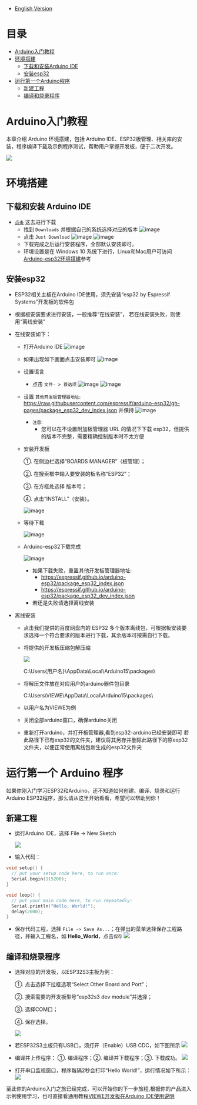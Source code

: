 * [English Version](https://github.com/VIEWESMART/VIEWE-Tutorial/blob/main/Arduino%20Tutorial/Arduino%20Getting%20Started%20Tutorial.md#downloading-and-installing-arduino-ide)

# 目录

- [Arduino入门教程](#Arduino入门教程)
- [环境搭建](#环境搭建)
  - [下载和安装Arduino IDE](#下载和安装-Arduino-IDE)
  - [安装esp32](#安装esp32)
- [运行第一个Arduino程序](#运行第一个-Arduino-程序)
  - [新建工程](#新建工程)
  - [编译和烧录程序](#编译和烧录程序)
  
# Arduino入门教程

本章介绍 Arduino 环境搭建，包括 Arduino IDE、ESP32板管理、相关库的安装，程序编译下载及示例程序测试，帮助用户掌握开发板，便于二次开发。

![](https://github.com/VIEWESMART/VIEWE-Tutorial/blob/main/img/image.png)

# 环境搭建
  ## 下载和安装 Arduino IDE
  * [`点击`](https://www.arduino.cc/en/software) 这去进行下载
      *  找到 `Downloads` 并根据自己的系统选择对应的版本
      ![image](https://github.com/user-attachments/assets/7b2e1bde-566a-45b8-a1b6-027e4b473356)
      *  点击 `Just Download` 
      ![image](https://github.com/user-attachments/assets/84290f8a-55b1-4d0a-8373-4375d6fe45aa)
      ![image](https://github.com/user-attachments/assets/34f7f218-c5db-4d8f-a195-5a8c65501d78)
      * 下载完成之后运行安装程序，全部默认安装即可。
      * 环境设置是在 Windows 10 系统下进行，Linux和Mac用户可访问[Arduino-esp32环境搭建](https://docs.espressif.com/projects/arduino-esp32/en/latest/installing.html)参考

## 安装esp32
* ESP32相关主板在Arduino IDE使用，须先安装“esp32 by Espressif Systems”开发板的软件包
* 根据板安装要求进行安装，一般推荐“在线安装”， 若在线安装失败，则使用“离线安装”
* 在线安装如下：
  * 打开Arduino IDE
      ![image](https://github.com/user-attachments/assets/cb15d47b-ee2b-4fd7-b1c1-14518b545d35)
  * 如果出现如下画面点击安装即可
      ![image](https://github.com/user-attachments/assets/c6a3cb21-55d3-4aa1-8c5e-4ba4845acb96)
  * 设置语言
      * 点击 `文件- > 首选项`
      ![image](https://github.com/user-attachments/assets/628614e3-5151-4f2e-91f8-394ddb67a3ce)
      ![image](https://github.com/user-attachments/assets/45ba4791-4ef4-40a9-b7d4-5c1223ed9c11)
  * 设置 `其他开发板管理器地址`: https://raw.githubusercontent.com/espressif/arduino-esp32/gh-pages/package_esp32_dev_index.json 并保持
      ![image](https://github.com/user-attachments/assets/14b6cdcd-3487-48f9-bb0d-5d0184e18ab1)

      * `注意`:
          * 您可以在不设置附加板管理器 URL 的情况下下载 esp32，但提供的版本不完整，需要精确控制版本时不太方便
          
  * 安装开发板
    
    ①. 在侧边栏选择“BOARDS MANAGER”（板管理）；
    
    ②. 在搜索框中输入要安装的板名称“ESP32”；
    
    ③. 在方框处选择 版本号；
    
    ④. 点击“INSTALL”（安装）。
    
    ![image](https://github.com/user-attachments/assets/a1d597df-0410-439c-aa5e-089a0c3bdef7)
 
  * 等待下载
    
    ![image](https://github.com/VIEWESMART/VIEWE-Tutorial/blob/main/img/wait-06.png)
    
  * Arduino-esp32下载完成
    
     ![image](https://github.com/VIEWESMART/VIEWE-Tutorial/blob/main/img/finish-07.png)
    
     * 如果下载失败，重置其他开发板管理器地址:
          *   https://espressif.github.io/arduino-esp32/package_esp32_index.json
          *   https://espressif.github.io/arduino-esp32/package_esp32_dev_index.json
      * 若还是失败请选择离线安装   
 
* 离线安装
  * 点击我们提供的百度网盘内的 ESP32 多个版本离线包，可根据板安装要求选择一个符合要求的版本进行下载，其余版本可按需自行下载。
  * 将提供的开发板压缩包解压缩
 
    ![](https://github.com/VIEWESMART/VIEWE-Tutorial/blob/main/img/download-path.jpg)

    C:\Users\{用户名}\AppData\Local\Arduino15\packages\
    
  * 将解压文件放在对应用户的arduino器件包目录
    
    C:\Users\VIEWE\AppData\Local\Arduino15\packages\
    
  * 以用户名为VIEWE为例
  * 关闭全部arduino窗口，确保arduino关闭
  * 重新打开arduino，并打开板管理器,看到esp32-arduino已经安装即可
  若此路径下已有esp32的文件夹，建议将其另存并删除此路径下的原esp32文件夹，以便正常使用离线包新生成的esp32文件夹

# 运行第一个 Arduino 程序

  如果你刚入门学习ESP32和Arduino，还不知道如何创建、编译、烧录和运行Arduino ESP32程序，那么请从这里开始看看，希望可以帮助到你！

## 新建工程
* 运行Arduino IDE，选择 File -> New Sketch

  ![](https://github.com/VIEWESMART/VIEWE-Tutorial/blob/main/img/A-study-01.png)
  
* 输入代码：
```c
void setup() {
  // put your setup code here, to run once:
  Serial.begin(115200);
}

void loop() {
  // put your main code here, to run repeatedly:
  Serial.println("Hello, World!");
  delay(2000);
}
```
* 保存代码工程，选择 `File -> Save As...`；在弹出的菜单选择保存工程路径，并输入工程名，如 **Hello_World**，点击`保存`
  ![](https://github.com/VIEWESMART/VIEWE-Tutorial/blob/main/img/Ar-study-02.png)

## 编译和烧录程序
* 选择对应的开发板，以ESP32S3主板为例：
  
  ①. 点击选择下拉框选项“Select Other Board and Port”；
  
  ②. 搜索需要的开发板型号“esp32s3 dev module”并选择；
  
  ③. 选择COM口；
  
  ④. 保存选择。

  ![](https://github.com/VIEWESMART/VIEWE-Tutorial/blob/main/img/Ar-study-03.png)

* 若ESP32S3主板只有USB口，须打开（Enable）USB CDC，如下图所示
  ![](https://github.com/VIEWESMART/VIEWE-Tutorial/blob/main/img/Ar-study-04.png)

* 编译并上传程序：
  ①. 编译程序；②. 编译并下载程序；③. 下载成功。
  ![](https://github.com/VIEWESMART/VIEWE-Tutorial/blob/main/img/Ar-study-05.png)

* 打开串口监视窗口，程序每隔2秒会打印“Hello World!”，运行情况如下所示：
  ![](https://github.com/VIEWESMART/VIEWE-Tutorial/blob/main/img/Ar-study-06.png)

至此你的Arduino入门之旅已经完成，可以开始你的下一步旅程,根据你的产品进入示例使用学习，也可直接看通用教程[VIEWE开发板在Arduino IDE使用说明](https://github.com/VIEWESMART/VIEWE-Tutorial/blob/main/Arduino%20Tutorial/VIEWE%E5%BC%80%E5%8F%91%E6%9D%BF%E5%9C%A8Arduino%20IDE%E4%BD%BF%E7%94%A8%E8%AF%B4%E6%98%8E.md)
